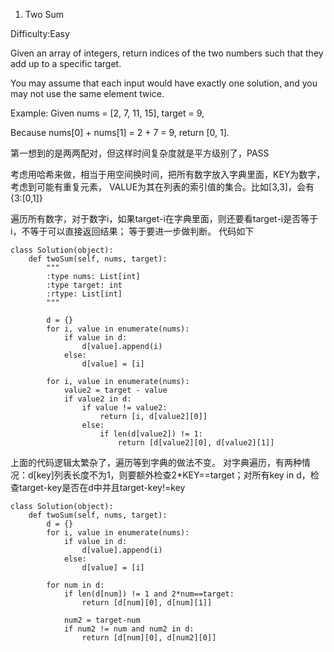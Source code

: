 1. Two Sum

Difficulty:Easy

Given an array of integers, return indices of the two numbers such that they add up to a specific target.

You may assume that each input would have exactly one solution, and you may not use the same element twice.

Example:
Given nums = [2, 7, 11, 15], target = 9,

Because nums[0] + nums[1] = 2 + 7 = 9,
return [0, 1].


第一想到的是两两配对，但这样时间复杂度就是平方级别了，PASS

考虑用哈希来做，相当于用空间换时间，把所有数字放入字典里面，KEY为数字，考虑到可能有重复元素，
VALUE为其在列表的索引值的集合。比如[3,3]，会有{3:[0,1]}

遍历所有数字，对于数字i，如果target-i在字典里面，则还要看target-i是否等于i，不等于可以直接返回结果；
等于要进一步做判断。
代码如下
```
class Solution(object):
    def twoSum(self, nums, target):
        """
        :type nums: List[int]
        :type target: int
        :rtype: List[int]
        """

        d = {}
        for i, value in enumerate(nums):
            if value in d:
                d[value].append(i)
            else:
                d[value] = [i]

        for i, value in enumerate(nums):
            value2 = target - value
            if value2 in d:
                if value != value2:
                    return [i, d[value2][0]]
                else:
                    if len(d[value2]) != 1:
                        return [d[value2][0], d[value2][1]]
```

上面的代码逻辑太繁杂了，遍历等到字典的做法不变。
对字典遍历，有两种情况：d[key]列表长度不为1，则要额外检查2*KEY==target；对所有key in d，检查target-key是否在d中并且target-key!=key
```
class Solution(object):
    def twoSum(self, nums, target):        
        d = {}
        for i, value in enumerate(nums):
            if value in d:
                d[value].append(i)
            else:
                d[value] = [i]

        for num in d:
            if len(d[num]) != 1 and 2*num==target:
                return [d[num][0], d[num][1]]

            num2 = target-num
            if num2 != num and num2 in d:
                return [d[num][0], d[num2][0]]
```
